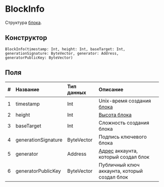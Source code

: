 # BlockInfo

Структура [блока](/blockchain/block.md).

## Конструктор

``` ride
BlockInfo(timestamp: Int, height: Int, baseTarget: Int, generationSignature: ByteVector, generator: Address, generatorPublicKey: ByteVector)
```

## Поля

|   #   | Название | Тип данных | Описание |
| :--- | :--- | :--- | :--- |
| 1 | timestamp | Int | Unix-время создания [блока](/blockchain/block.md) |
| 2 | height | Int | [Высота блока](/blockchain/block/block-height.md) |
| 3 | baseTarget | Int | Сложность создания блока |
| 4 | generationSignature | ByteVector | Подпись ключевого блока |
| 5 | generator | Address | [Адрес](/blockchain/address.md) аккаунта, который создал блок |
| 6 | generatorPublicKey | ByteVector | Публичный ключ аккаунта, который создал блок |
